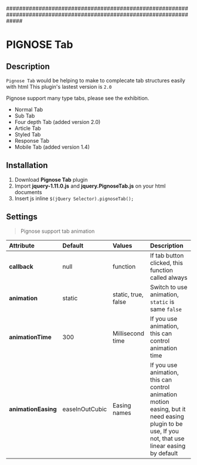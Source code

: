 #####################################################################################################################
# PIGNOSE Tab

## Description
`Pignose Tab` would be helping to make to complecate tab structures easily with html
This plugin's lastest version is `2.0`


Pignose support many type tabs, please see the exhibition.
+ Normal Tab
+ Sub Tab
+ Four depth Tab (added version 2.0)
+ Article Tab
+ Styled Tab
+ Response Tab
+ Mobile Tab (added version 1.4)

## Installation
1. Download <b>Pignose Tab</b> plugin
2. Import <b>jquery-1.11.0.js</b> and <b>jquery.PignoseTab.js</b> on your html documents
3. Insert js inline ```$(jQuery Selector).pignoseTab();```

## Settings
> Pignose support tab animation

| Attribute           | Default      | Values                    | Description                                           |
|:--------------------|:-------------|:--------------------------|:------------------------------------------------------|
| **callback**        | null         | function                  | If tab button clicked, this function called always    |
| **animation**       | static       | static, true, false       | Switch to use animation, `static` is same `false`     |
| **animationTime**   | 300          | Millisecond time          | If you use animation, this can control animation time |
| **animationEasing** |easeInOutCubic| Easing names              | If you use animation, this can control animation motion easing, but it need easing plugin to be use, If you not, that use linear easing by default |
